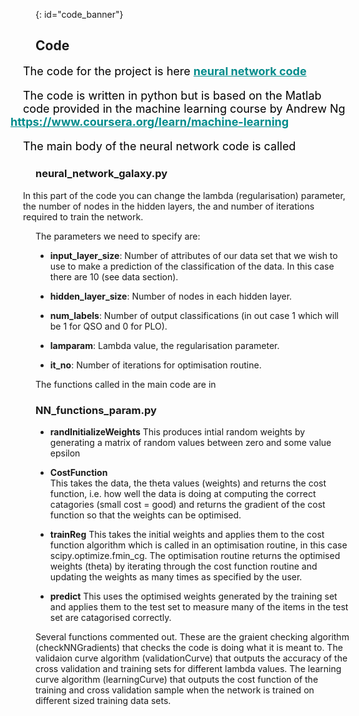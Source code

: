 {: id="code_banner"}

## Code 
<p style="font-size:large;color:black;margin-left: -20px;">The code for the project is here <a href="https://github.com/angelajburden/QSO_neural_network" style="color:DarkCyan;font-weight:bold;">neural network code</a></p>

<p style="font-size:large;color:black;margin-left: -20px;">The code is written in python but is based on the Matlab code provided in the machine learning course by Andrew Ng <a href="https://www.coursera.org/learn/machine-learning" style="font-size:large;color:DarkCyan;font-weight:bold;margin-left: -20px;">https://www.coursera.org/learn/machine-learning</a></p>

<p style="font-size:large;color:black;margin-left: -20px;">The main body of the neural network code is called</p>
 
### neural_network_galaxy.py

<p style="margin-left: -20px;"> In this part of the code you can change the lambda (regularisation) parameter, the number of nodes in the hidden layers, the and number of iterations required to train the network.   

The parameters we need to specify are:</p>

+ **input_layer_size**: Number of attributes of our data set that we wish to use to make a prediction of the classification of the data. In this case there are 10 (see data section).

+ **hidden_layer_size**: Number of nodes in each hidden layer.

+ **num_labels**: Number of output classifications (in out case 1 which will be 1 for QSO and 0 for PLO).

+ **lamparam**: Lambda value, the regularisation parameter.

+ **it_no**: Number of iterations for optimisation routine.

The functions called in the main code are in

### NN_functions_param.py

+ **randInitializeWeights**
This produces intial random weights by generating a matrix of random values between zero and some value epsilon

+ **CostFunction**        
This takes the data, the theta values (weights) and returns the cost function, i.e. how well the data is doing at computing the correct catagories (small cost = good) and returns the gradient of the cost function so that the weights can be optimised.

+ **trainReg**
This takes the initial weights and applies them to the cost function algorithm which is called in an optimisation routine, 
in this case scipy.optimize.fmin_cg. The optimisation routine returns the optimised weights (theta) by iterating through the cost function routine and updating the weights as many times as specified by the user.

+ **predict**
This uses the optimised weights generated by the training set and applies them to the test set to measure many of the items in the test set are catagorised correctly. 

    
Several functions commented out. These are the graient checking algorithm (checkNNGradients) that checks the code is doing what it is meant to. The validaion curve algorithm (validationCurve) that outputs the accuracy of the cross validation and training sets for different lambda values. The learning curve algorithm (learningCurve) that outputs the cost function of the training and cross validation sample when the network is trained on different sized training data sets.

